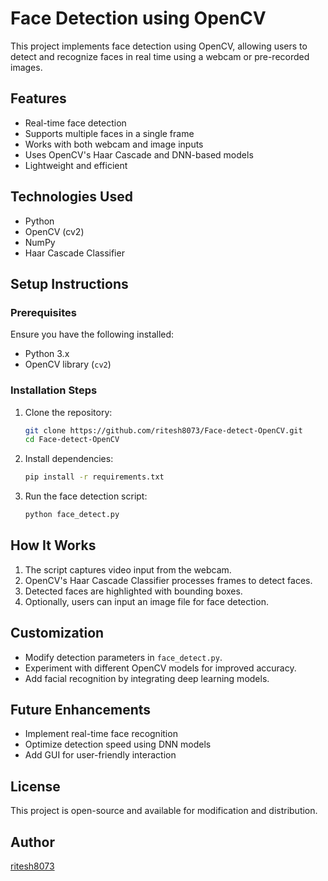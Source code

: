 # Face Detection using OpenCV

This project implements face detection using OpenCV, allowing users to detect and recognize faces in real time using a webcam or pre-recorded images.

## Features
- Real-time face detection
- Supports multiple faces in a single frame
- Works with both webcam and image inputs
- Uses OpenCV's Haar Cascade and DNN-based models
- Lightweight and efficient

## Technologies Used
- Python
- OpenCV (cv2)
- NumPy
- Haar Cascade Classifier

## Setup Instructions
### Prerequisites
Ensure you have the following installed:
- Python 3.x
- OpenCV library (`cv2`)

### Installation Steps
1. Clone the repository:
   ```sh
   git clone https://github.com/ritesh8073/Face-detect-OpenCV.git
   cd Face-detect-OpenCV
   ```
2. Install dependencies:
   ```sh
   pip install -r requirements.txt
   ```
3. Run the face detection script:
   ```sh
   python face_detect.py
   ```

## How It Works
1. The script captures video input from the webcam.
2. OpenCV's Haar Cascade Classifier processes frames to detect faces.
3. Detected faces are highlighted with bounding boxes.
4. Optionally, users can input an image file for face detection.

## Customization
- Modify detection parameters in `face_detect.py`.
- Experiment with different OpenCV models for improved accuracy.
- Add facial recognition by integrating deep learning models.

## Future Enhancements
- Implement real-time face recognition
- Optimize detection speed using DNN models
- Add GUI for user-friendly interaction

## License
This project is open-source and available for modification and distribution.

## Author
[ritesh8073](https://github.com/ritesh8073)
